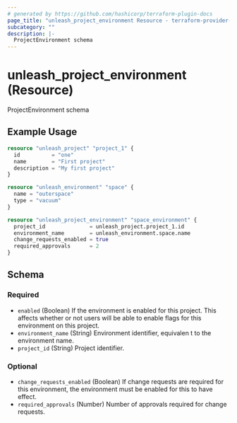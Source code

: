 ```yaml
---
# generated by https://github.com/hashicorp/terraform-plugin-docs
page_title: "unleash_project_environment Resource - terraform-provider-unleash"
subcategory: ""
description: |-
  ProjectEnvironment schema
---
```


# unleash_project_environment (Resource)

ProjectEnvironment schema

## Example Usage

```terraform
resource "unleash_project" "project_1" {
  id          = "one"
  name        = "First project"
  description = "My first project"
}

resource "unleash_environment" "space" {
  name = "outerspace"
  type = "vacuum"
}

resource "unleash_project_environment" "space_environment" {
  project_id              = unleash_project.project_1.id
  environment_name        = unleash_environment.space.name
  change_requests_enabled = true
  required_approvals      = 2
}
```

<!-- schema generated by tfplugindocs -->
## Schema

### Required

- `enabled` (Boolean) If the environment is enabled for this project. This affects whether or not users will be able to enable flags for this environment on this project.
- `environment_name` (String) Environment identifier, equivalen	t to the environment name.
- `project_id` (String) Project identifier.

### Optional

- `change_requests_enabled` (Boolean) If change requests are required for this environment, the environment must be enabled for this to have effect.
- `required_approvals` (Number) Number of approvals required for change requests.
